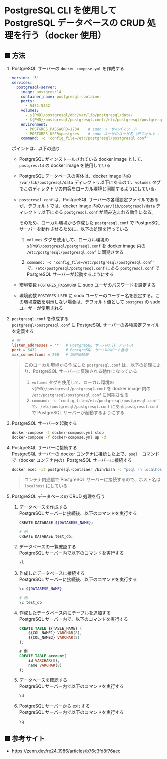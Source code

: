 # PostgreSQL CLI を使用して PostgreSQL データベースの CRUD 処理を行う（docker 使用）

## ■ 方法

1. PostgreSQL サーバーの `docker-compose.yml` を作成する<br>
    ```yml
    version: '3'
    services:
      postgresql-server:
        image: postgres:14
        container_name: postgresql-container
        ports:
          - 5432:5432
        volumes:
          - ${PWD}/postgresql/db:/var/lib/postgresql/data/
          - ${PWD}/postgresql/postgresql.conf:/etc/postgresql/postgresql.conf
        environment:
          - POSTGRES_PASSWORD=1234    # sudo ユーザのパスワード
          - POSTGRES_USER=postgres    # sudo ユーザのユーザ名（デフォルト : postgres）
        command: -c 'config_file=/etc/postgresql/postgresql.conf'
    ```

    ポイントは、以下の通り

    - PostgreSQL がインストールされている docker image として、`postgres:14` の docker image を使用している

    - PostgreSQL データベースの実体は、docker image 内の `/var/lib/postgresql/data` ディレクトリ以下にあるので、`volumes` タグでこのディレクトリの内容をローカル環境と同期するようにしている。
    
    - `postgresql.conf` は、PostgreSQL サーバーの各種設定ファイルであるが、デフォルトでは、docker image 内の`/var/lib/postgresql/data` ディレクトリ以下にある `postgresql.conf` が読み込まれる動作になる。
    
        そのため、ローカル環境から作成した `postgresql.conf` で PostgreSQL サーバーを動作させるために、以下の処理を行っている
    
        1. `volumes` タグを使用して、ローカル環境の `${PWD}/postgresql/postgresql.conf` を docker image 内の `/etc/postgresql/postgresql.conf` に同期させる
    
        1. `command: -c 'config_file=/etc/postgresql/postgresql.conf'` で、`/etc/postgresql/postgresql.conf` にある `postgresql.conf` で PostgreSQL サーバーが起動するようにする

    - 環境変数 `POSTGRES_PASSWORD` に sudo ユーザのパスワードを設定する

    - 環境変数 `POSTGRES_USER` に sudo ユーザーのユーザー名を設定する。この環境変数を明示しない場合は、デフォルト値として `postgres` の sudo ユーザーが使用される

1. `postgresql.conf` を作成する<br>
    `postgresql/postgresql.conf` に PostgreSQL サーバーの各種設定ファイルを定義する
    ```conf
    # 例
    listen_addresses = '*'  # PostgreSQL サーバの IP アドレス
    port = 5432             # PostgreSQL サーバのポート番号
    max_connections = 200   # 同時接続数
    ```

    > このローカル環境から作成した `postgresql.conf` は、以下の処理により、PostgreSQL サーバーに反映される動作になっている
    > 1. `volumes` タグを使用して、ローカル環境の `${PWD}/postgresql/postgresql.conf` を docker image 内の `/etc/postgresql/postgresql.conf` に同期させる
    > 1. `command: -c 'config_file=/etc/postgresql/postgresql.conf'` で、`/etc/postgresql/postgresql.conf` にある `postgresql.conf` で PostgreSQL サーバーが起動するようにする

1. PostgreSQL サーバーを起動する<br>
    ```sh
    docker-compose -f docker-compose.yml stop
    docker-compose -f docker-compose.yml up -d
    ```

1. PostgreSQL サーバーに接続する<br>
    PostgreSQL サーバーの docker コンテナに接続した上で、`psql`　コマンドで（docker コンテナ内の）PostgreSQL サーバーに接続する
    ```sh
    docker exec -it postgresql-container /bin/bash -c "psql -h localhost -U postgres"
    ```

    > コンテナ内通信で PostgreSQL サーバーに接続するので、ホスト名は `localhost` にしている

1. PostgreSQL データベースの CRUD 処理を行う<br>

    1. データベースを作成する<br>
        PostgreSQL サーバーに接続後、以下のコマンドを実行する
        ```sh
        CREATE DATABASE ${DATABESE_NAME};
        ```
        ```sh
        # 例
        CREATE DATABASE test_db;
        ```

    1. データベースの一覧確認する<br>
        PostgreSQL サーバー内で以下のコマンドを実行する
        ```sh
        \l
        ```

    1. 作成したデータベースに接続する<br>
        PostgreSQL サーバーに接続後、以下のコマンドを実行する
        ```sh
        \c ${DATABESE_NAME}
        ```
        ```sh
        # 例
        \c test_db
        ```

    1. 作成したデータベース内にテーブルを追加する<br>
        PostgreSQL サーバー内で、以下のコマンドを実行する
        ```sql
        CREATE TABLE ${TABLE_NAME} (
            ${COL_NAME1} VARCHAR(8),
            ${COL_NAME2} VARCHAR(8)
        );
        ```
        ```sql
        # 例
        CREATE TABLE account(
            id VARCHAR(8),
            name VARCHAR(8)
        );
        ```

    1. データベースを確認する<br>
        PostgreSQL サーバー内で以下のコマンドを実行する
        ```sh
        \d
        ```

    1. PostgreSQL サーバーから exit する<br>
        PostgreSQL サーバー内で以下のコマンドを実行する
        ```sh
        \q
        ```

## ■ 参考サイト

- https://zenn.dev/re24_1986/articles/b76c3fd8f76aec
